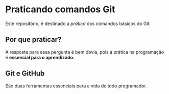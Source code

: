 # Praticando comandos Git
Este repositório, é destinado a *prática* dos comandos básicos do Git.

## Por que praticar?
A resposta para essa pergunta é bem óbvia, pois a prática na programação é **essencial para o aprendizado.**

## Git e GitHub
São duas ferramentas essenciais para a vida de todo programador.
